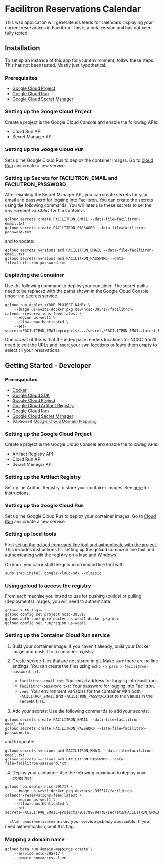 # Facilitron Reservations Calendar

This web application will generate ics feeds for calendars displaying your current reservations in Facilitron.
This is a beta version and has not been fully tested.

## Installation

To set up an instance of this app for your environment, follow these steps.  This has not been
tested.  Mostly just hypothetical.

### Prerequisites

* [Google Cloud Project](https://console.cloud.google.com/projectcreate)
* [Google Cloud Run](https://console.cloud.google.com/run)
* [Google Cloud Secret Manager](https://console.cloud.google.com/security/secretmanager)

### Setting up the Google Cloud Project
Create a project in the Google Cloud Console and enable the following APIs:

* Cloud Run API
* Secret Manager API

### Setting up the Google Cloud Run
Set up the Google Cloud Run to deploy the container images.  Go to [Cloud Run](https://console.cloud.google.com/run) and create a new service.

### Setting up Secrets for FACILITRON_EMAIL and FACILITRON_PASSWORD

After enabling the Secret Manager API, you can create secrets for your email and password for logging into Facilitron.  You can create the secrets using the following commands.
You will later use these secrets to set the environment variables for the container.

```
gcloud secrets create FACILITRON_EMAIL --data-file=facilitron-email.txt
gcloud secrets create FACILITRON_PASSWORD --data-file=facilitron-password.txt
```
and to update:

```
gcloud secrets versions add FACILITRON_EMAIL --data-file=facilitron-email.txt
gcloud secrets versions add FACILITRON_PASSWORD --data-file=facilitron-password.txt
```

### Deploying the Container
Use the following command to deploy your container.  The secret paths need to be replaced with the paths
shown in the Google Cloud Console under the Secrets service.
```
gcloud run deploy <YOUR_PROJECT_NAME> \
    --image us-west1-docker.pkg.dev/ncsc-395717/facilitron-calendar/reservations-feed:latest \
    --region us-west1 \
    --allow-unauthenticated \
    --set-secrets=FACILITRON_EMAIL=projects/.../secrets/FACILITRON_EMAIL:latest,FACILITRON_PASSWORD=projects/.../secrets/FACILITRON_PASSWORD:latest
```

One caveat of this is that the index page renders locations for NCSC.  You'll need to edit the URLs and insert your own locations or leave
them empty to select all your reservations.


## Getting Started - Developer

### Prerequisites
* [Docker](https://docs.docker.com/get-docker/)
* [Google Cloud SDK](https://cloud.google.com/sdk/docs/install)
* [Google Cloud Project](https://console.cloud.google.com/projectcreate)
* [Google Cloud Artifact Registry](https://console.cloud.google.com/artifactregistry)
* [Google Cloud Run](https://console.cloud.google.com/run)
* [Google Cloud Secret Manager](https://console.cloud.google.com/security/secretmanager)
* (Optional) [Google Cloud Domain Mapping](https://console.cloud.google.com/run/domain-mappings)

### Setting up the Google Cloud Project

Create a project in the Google Cloud Console and enable the following APIs:
* Artifact Registry API
* Cloud Run API
* Secret Manager API

### Setting up the Artifact Registry
Set up the Artifact Registry to store your container images.
See [here](https://cloud.google.com/artifact-registry/docs/docker/quickstart-docker) for instructions.

### Setting up the Google Cloud Run
Set up the Google Cloud Run to deploy your container images.  Go to [Cloud Run](https://console.cloud.google.com/run) and create a new service.

### Setting up local tools

First [set up the gcloud command line tool and authenticate with the project.](https://cloud.google.com/artifact-registry/docs/docker/authentication?_gl=1*ck2s1d*_ga*MTEwODAzOTc0LjE3MDg1NjE5MDE.*_ga_WH2QY8WWF5*MTcwOTIzODg5NC45LjEuMTcwOTIzOTE3Ni4wLjAuMA..&_ga=2.34531937.-110803974.1708561901).
This includes instructions for setting up the gcloud command line tool and authenticating with the registry on a Mac and Windows.

On linux, you can install the gcloud command line tool with:

    sudo snap install google-cloud-sdk --classic

### Using gcloud to access the registry

From each machine you intend to use for pushing (builds) or pulling (deployments) images, you will need to authenticate:

    gcloud auth login
    gcloud config set project ncsc-395717
    gcloud auth configure-docker us-west1-docker.pkg.dev
    gcloud config set run/region us-west1

### Setting up the Container Cloud Run service

1. Build your container image: If you haven't already, build your Docker image and push it to a container registry.

2. Create secrets files that are not stored in git.  Make sure there are no line endings.  You can
   create the files using `echo -n pass > facilitron-password.txt`.
   * `facilitron-email.txt`: Your email address for logging into Facilitron.
   * `facilitron-password.txt`: Your password for logging into Facilitron.
   * `.env`: Your environment variables for the container with both `FACILITRON_EMAIL` and `FACILITRON_PASSWORD` set to the values in the secrets files.
3. Add your secrets: Use the following commands to add your secrets:
```
gcloud secrets create FACILITRON_EMAIL --data-file=facilitron-email.txt
gcloud secrets create FACILITRON_PASSWORD --data-file=facilitron-password.txt
```
   and to update:

```
gcloud secrets versions add FACILITRON_EMAIL --data-file=facilitron-email.txt
gcloud secrets versions add FACILITRON_PASSWORD --data-file=facilitron-password.txt

```


4. Deploy your container: Use the following command to deploy your container:
```
gcloud run deploy ncsc-395717 \
    --image us-west1-docker.pkg.dev/ncsc-395717/facilitron-calendar/reservations-feed:latest \
    --region us-west1 \
    --allow-unauthenticated \
    --set-secrets=FACILITRON_EMAIL=projects/901799784728/secrets/FACILITRON_EMAIL:latest,FACILITRON_PASSWORD=projects/901799784728/secrets/FACILITRON_PASSWORD:latest
```

`--allow-unauthenticated` makes your service publicly accessible. If you need authentication, omit this flag.

### Mapping a domain name

```
gcloud beta run domain-mappings create \
    --service ncsc-395717 \
    --domain someaccess.live
```
